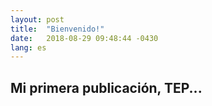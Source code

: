 ```yaml
---
layout: post
title:  "Bienvenido!"
date:   2018-08-29 09:48:44 -0430
lang: es
---
```

## Mi primera publicación, TEP...
